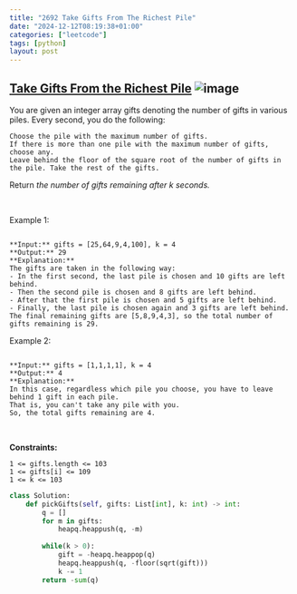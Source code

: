 ```yaml
---
title: "2692 Take Gifts From The Richest Pile"
date: "2024-12-12T08:19:38+01:00"
categories: ["leetcode"]
tags: [python]
layout: post
---
```


## [Take Gifts From the Richest Pile](https://leetcode.com/problems/take-gifts-from-the-richest-pile) ![image](https://img.shields.io/badge/Difficulty-Easy-brightgreen)

You are given an integer array gifts denoting the number of gifts in various piles. Every second, you do the following:

	Choose the pile with the maximum number of gifts.
	If there is more than one pile with the maximum number of gifts, choose any.
	Leave behind the floor of the square root of the number of gifts in the pile. Take the rest of the gifts.

Return *the number of gifts remaining after *k* seconds.*

 

Example 1:

```

**Input:** gifts = [25,64,9,4,100], k = 4
**Output:** 29
**Explanation:** 
The gifts are taken in the following way:
- In the first second, the last pile is chosen and 10 gifts are left behind.
- Then the second pile is chosen and 8 gifts are left behind.
- After that the first pile is chosen and 5 gifts are left behind.
- Finally, the last pile is chosen again and 3 gifts are left behind.
The final remaining gifts are [5,8,9,4,3], so the total number of gifts remaining is 29.

```

Example 2:

```

**Input:** gifts = [1,1,1,1], k = 4
**Output:** 4
**Explanation:** 
In this case, regardless which pile you choose, you have to leave behind 1 gift in each pile. 
That is, you can't take any pile with you. 
So, the total gifts remaining are 4.

```

 

**Constraints:**

	1 <= gifts.length <= 103
	1 <= gifts[i] <= 109
	1 <= k <= 103

```python
class Solution:
    def pickGifts(self, gifts: List[int], k: int) -> int:
        q = []
        for m in gifts:
            heapq.heappush(q, -m)
        
        while(k > 0):
            gift = -heapq.heappop(q)
            heapq.heappush(q, -floor(sqrt(gift)))
            k -= 1
        return -sum(q)

        
```